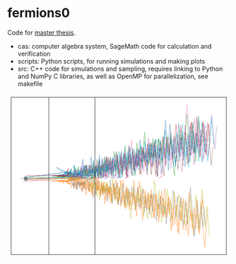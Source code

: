 # fermions0

Code for [master thesis](https://kuleuven.limo.libis.be/discovery/fulldisplay?docid=alma9995299313401488&context=L&vid=32KUL_KUL:KULeuven&search_scope=All_Content&tab=all_content_tab&lang=en).  
- cas: computer algebra system, SageMath code for calculation and verification
- scripts: Python scripts, for running simulations and making plots
- src: C++ code for simulations and sampling, requires linking to Python and NumPy C libraries, as well as OpenMP for parallelization, see makefile

![zigzag](https://raw.githubusercontent.com/olafx/fermions0/refs/heads/main/out/Stern_Gerlach_zigzag_xz.png)
